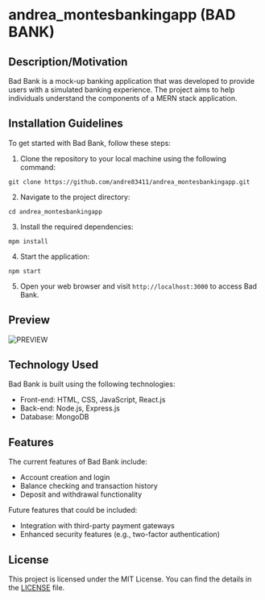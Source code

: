 # andrea_montesbankingapp (BAD BANK)

## Description/Motivation
Bad Bank is a mock-up banking application that was developed to provide users with a simulated banking experience. The project aims to help individuals understand the components of a MERN stack application.

## Installation Guidelines
To get started with Bad Bank, follow these steps:

1. Clone the repository to your local machine using the following command:

`git clone https://github.com/andre83411/andrea_montesbankingapp.git`


2. Navigate to the project directory:

`cd andrea_montesbankingapp`


3. Install the required dependencies:

`mpm install`


4. Start the application:

`npm start`


5. Open your web browser and visit `http://localhost:3000` to access Bad Bank.

## Preview

![PREVIEW](./preview.gif)

## Technology Used
Bad Bank is built using the following technologies:

- Front-end: HTML, CSS, JavaScript, React.js
- Back-end: Node.js, Express.js
- Database: MongoDB

## Features
The current features of Bad Bank include:

- Account creation and login
- Balance checking and transaction history
- Deposit and withdrawal functionality

Future features that could be included:

- Integration with third-party payment gateways
- Enhanced security features (e.g., two-factor authentication)


## License
This project is licensed under the MIT License. You can find the details in the [LICENSE](LICENSE) file.

